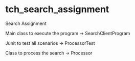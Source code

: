 # tch_search_assignment
Search Assignment

Main class to execute the program -> SearchClientProgram

Junit to test all scenarios -> ProcessorTest

Class to process the search -> Processor
